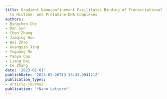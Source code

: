 ```yaml
---
title: Gradient Nanoconfinement Facilitates Binding of Transcriptional Factor NF-$ąppa$B
  to Histone- and Protamine-DNA Complexes
authors:
- Bingchen Che
- Dan Sun
- Chen Zhang
- Jiaqing Hou
- Wei Zhao
- Guangyin Jing
- Yuguang Mu
- Yaoyu Cao
- Liang Dai
- Ce Zhang
date: '2023-01-01'
publishDate: '2025-05-26T13:36:33.994121Z'
publication_types:
- article-journal
publication: '*Nano Letters*'
---
```

